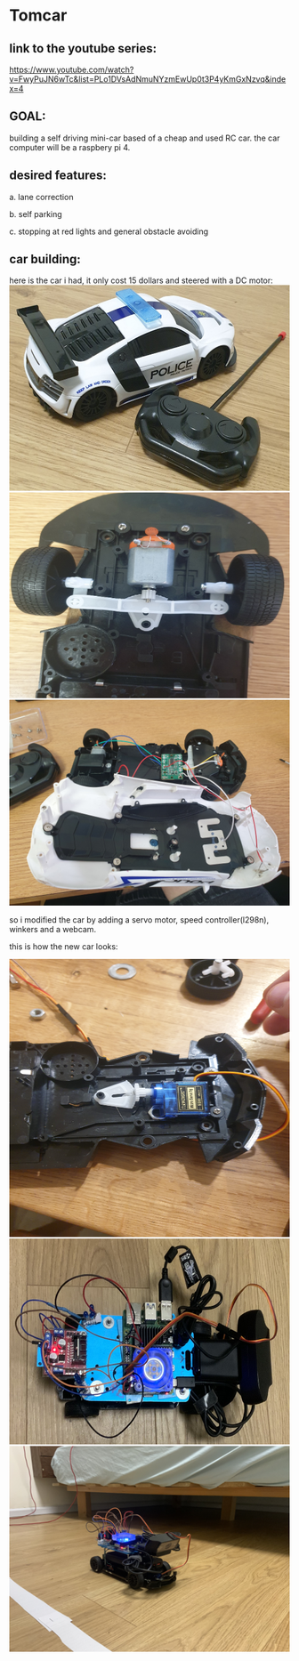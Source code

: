 # Tomcar

## link to the youtube series:
https://www.youtube.com/watch?v=FwyPuJN6wTc&list=PLo1DVsAdNmuNYzmEwUp0t3P4yKmGxNzvq&index=4

## GOAL:

building a self driving mini-car based of a cheap and used RC car.
the car computer will be a raspbery pi 4.

## desired features:

a. lane correction

b. self parking

c. stopping at red lights and general obstacle avoiding

## car building:

here is the car i had,
it only cost 15 dollars and steered with a DC motor:
<img src="https://github.com/tomer-erez/Tomcar/blob/main/driving/uploaded/BasicCar.jpg" width="650" height="370" />
<img src="https://github.com/tomer-erez/Tomcar/blob/main/driving/uploaded/insideBasicCar.jpg" width="650" height="370" />
<img src="https://github.com/tomer-erez/Tomcar/blob/main/driving/uploaded/wiringBasic.jpg" width="650" height="370" />

so i modified the car by adding a servo motor, speed controller(l298n), winkers
and a webcam. 

this is how the new car looks:

<img src="https://github.com/tomer-erez/Tomcar/blob/main/driving/uploaded/servo.jpg" width="650" height="500" />
<img src="https://github.com/tomer-erez/Tomcar/blob/main/driving/uploaded/Above.jpg" width="650" height="370" />
<img src="https://github.com/tomer-erez/Tomcar/blob/main/driving/uploaded/side.jpg" width="650" height="370" />


